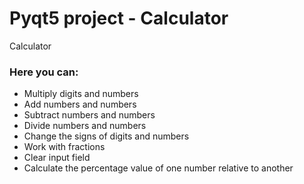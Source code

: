 # Pyqt5 project - Calculator

Calculator

### Here you can:
- Multiply digits and numbers
- Add numbers and numbers
- Subtract numbers and numbers
- Divide numbers and numbers
- Change the signs of digits and numbers
- Work with fractions
- Clear input field
- Calculate the percentage value of one number relative to another

